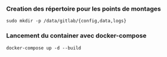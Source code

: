 ### Creation des répertoire pour les points de montages
```  
sudo mkdir -p /data/gitlab/{config,data,logs}
```  

### Lancement du container avec docker-compose
```  
docker-compose up -d --build 
```  

